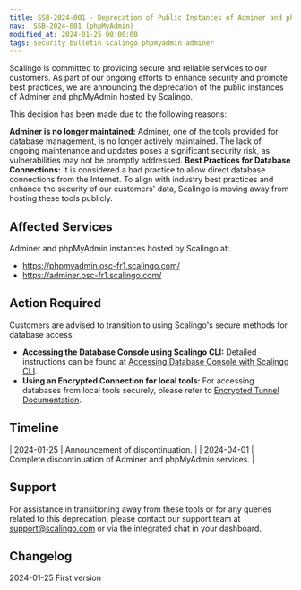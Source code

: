 ```yaml
---
title: SSB-2024-001 - Deprecation of Public Instances of Adminer and phpMyAdmin hosted by Scalingo
nav:  SSB-2024-001 (phpMyAdmin)
modified_at: 2024-01-25 00:00:00
tags: security bulletin scalingo phpmyadmin adminer
---
```


Scalingo is committed to providing secure and reliable services to our customers. As part of our ongoing efforts to enhance security and promote best practices, we are announcing the deprecation of the public instances of Adminer and phpMyAdmin hosted by Scalingo.

This decision has been made due to the following reasons:

**Adminer is no longer maintained:** Adminer, one of the tools provided for database management, is no longer actively maintained. The lack of ongoing maintenance and updates poses a significant security risk, as vulnerabilities may not be promptly addressed.
**Best Practices for Database Connections:** It is considered a bad practice to allow direct database connections from the Internet. To align with industry best practices and enhance the security of our customers' data, Scalingo is moving away from hosting these tools publicly.

## Affected Services

Adminer and phpMyAdmin instances hosted by Scalingo at:

- <https://phpmyadmin.osc-fr1.scalingo.com/>
- <https://adminer.osc-fr1.scalingo.com/>

## Action Required

Customers are advised to transition to using Scalingo's secure methods for database access:

- **Accessing the Database Console using Scalingo CLI:** Detailed instructions can be found at [Accessing Database Console with Scalingo CLI](https://doc.scalingo.com/platform/databases/access).
- **Using an Encrypted Connection for local tools:** For accessing databases from local tools securely, please refer to [Encrypted Tunnel Documentation](https://doc.scalingo.com/platform/databases/access#encrypted-tunnel).

## Timeline

| 2024-01-25 | Announcement of discontinuation. |
| 2024-04-01 | Complete discontinuation of Adminer and phpMyAdmin services. |

## Support

For assistance in transitioning away from these tools or for any queries related to this deprecation, please contact our support team at <support@scalingo.com> or via the integrated chat in your dashboard.

## Changelog

2024-01-25 First version
